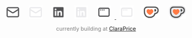 <div align="center">

<a href="mailto:jung.michaelh@gmail.com#gh-light-mode-only" target="_blank"><img src="./email.svg#gh-light-mode-only" height="36" alt="email" style="margin: 0 10px; opacity: 0.8;" /></a>
<a href="mailto:jung.michaelh@gmail.com#gh-dark-mode-only" target="_blank"><img src="./email-dark.svg#gh-dark-mode-only" height="36" alt="email" style="margin: 0 10px; opacity: 0.8;" /></a>
<a href="https://www.linkedin.com/in/michael-h-jung/#gh-light-mode-only" target="_blank"><img src="./linkedin.svg#gh-light-mode-only" height="36" alt="linkedin" style="margin: 0 10px; opacity: 0.8;" /></a>
<a href="https://www.linkedin.com/in/michael-h-jung/#gh-dark-mode-only" target="_blank"><img src="./linkedin-dark.svg#gh-dark-mode-only" height="36" alt="linkedin" style="margin: 0 10px; opacity: 0.8;" /></a>
<a href="https://www.michaelhjung.com#gh-light-mode-only" target="_blank"><img src="./window.svg#gh-light-mode-only" height="36" alt="portfolio" style="margin: 0 10px; opacity: 0.8;" />
</a>
<a href="https://www.michaelhjung.com#gh-dark-mode-only" target="_blank"><img src="./window-dark.svg#gh-dark-mode-only" height="36" alt="portfolio" style="margin: 0 10px; opacity: 0.8;" /></a>
<a href="https://ko-fi.com/michaelhjung#gh-light-mode-only" target="_blank"><img src="./kofi.svg#gh-light-mode-only" height="36" alt="ko-fi" style="margin: 0 10px; opacity: 0.8;" /></a>
<a href="https://ko-fi.com/michaelhjung#gh-dark-mode-only" target="_blank"><img src="./kofi-dark.svg#gh-dark-mode-only" height="36" alt="ko-fi" style="margin: 0 10px; opacity: 0.8;" /></a>

<p style="font-size: 0.9rem; color: gray;">
  currently building at <a href="https://www.claraprice.com/team" target="_blank" rel="noopener noreferrer">ClaraPrice</a>
</p>

</div>
